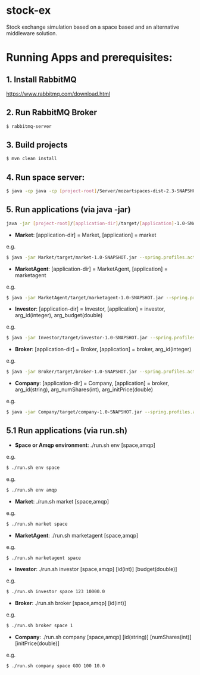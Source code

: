 # stock-ex
Stock exchange simulation based on a space based and an alternative middleware solution.

# Running Apps and prerequisites:

## 1. Install RabbitMQ
https://www.rabbitmq.com/download.html

## 2. Run RabbitMQ Broker
```sh 
$ rabbitmq-server
```

## 3. Build projects
```sh 
$ mvn clean install
```
## 4. Run space server:
```sh
$ java -cp java -cp [project-root]/Server/mozartspaces-dist-2.3-SNAPSHOT-r14098-all-with-dependencies.jar:Domain/target/domain-1.0-SNAPSHOT.jar org.mozartspaces.core.Server
```
## 5. Run applications (via java -jar)
```sh
java -jar [project-root]/[application-dir]/target/[application]-1.0-SNAPSHOT.jar --spring.profiles.active=[amqp,space] --[additional_arg]=[value]
```
* **Market**: [application-dir] = Market, [application] = market

e.g. 
```sh
$ java -jar Market/target/market-1.0-SNAPSHOT.jar --spring.profiles.active=space
```
*  **MarketAgent**: [application-dir] = MarketAgent, [application] = marketagent

e.g. 
```sh
$ java -jar MarketAgent/target/marketagent-1.0-SNAPSHOT.jar --spring.profiles.active=space
```

*  **Investor**: [application-dir] = Investor, [application] = investor, arg_id(integer), arg_budget(double)

e.g. 
```sh 
$ java -jar Investor/target/investor-1.0-SNAPSHOT.jar --spring.profiles.active=space --id=123 --budget=10000.0
```
*  **Broker**: [application-dir] = Broker, [application] = broker, arg_id(integer)

e.g. 
```sh 
$ java -jar Broker/target/broker-1.0-SNAPSHOT.jar --spring.profiles.active=space --id=1
```

*  **Company**: [application-dir] = Company, [application] = broker, arg_id(string), arg_numShares(int), arg_initPrice(double)

e.g. 

```sh 
$ java -jar Company/target/company-1.0-SNAPSHOT.jar --spring.profiles.active=space --id=GOO --numShares=100
```

## 5.1 Run applications (via run.sh)

* **Space or Amqp environment**: ./run.sh env [space,amqp]

e.g. 
```sh 
$ ./run.sh env space
```

e.g. 
```sh 
$ ./run.sh env amqp
```
* **Market**: ./run.sh market [space,amqp]

e.g. 
```sh 
$ ./run.sh market space
```
*  **MarketAgent**: ./run.sh marketagent [space,amqp]

e.g. 
```sh 
$ ./run.sh marketagent space
```
*  **Investor**: ./run.sh investor [space,amqp] [id(int)] [budget(double)]

e.g. 
```sh 
$ ./run.sh investor space 123 10000.0
```
* **Broker**: ./run.sh broker [space,amqp] [id(int)]

e.g. 
```sh 
$ ./run.sh broker space 1
```
* **Company**: ./run.sh company [space,amqp] [id(string)] [numShares(int)] [initPrice(double)]

e.g. 
```sh 
$ ./run.sh company space GOO 100 10.0
```


